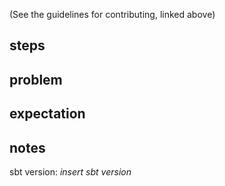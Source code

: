 (See the guidelines for contributing, linked above)

## steps



## problem



## expectation



## notes

sbt version: *insert sbt version*
